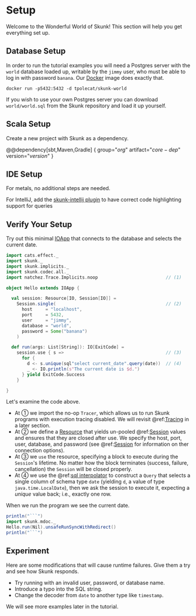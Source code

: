 # Setup

Welcome to the Wonderful World of Skunk! This section will help you get everything set up.

## Database Setup

In order to run the tutorial examples you will need a Postgres server with the `world` database loaded up, writable by the `jimmy` user, who must be able to log in with password `banana`. Our [Docker](http://docker.com) image does exactly that.

```
docker run -p5432:5432 -d tpolecat/skunk-world
```

If you wish to use your own Postgres server you can download `world/world.sql` from the Skunk repository and load it up yourself.

## Scala Setup

Create a new project with Skunk as a dependency.

@@dependency[sbt,Maven,Gradle] {
  group="$org$"
  artifact="$core-dep$"
  version="$version$"
}

## IDE Setup

For metals, no additional steps are needed.

For IntelliJ, add the [skunk-intellij plugin](https://github.com/trobert/skunk-intellij) to have correct code highlighting support for queries

## Verify Your Setup

Try out this minimal [IOApp](https://typelevel.org/cats-effect/datatypes/ioapp.html) that connects to the database and selects the current date.

```scala mdoc
import cats.effect._
import skunk._
import skunk.implicits._
import skunk.codec.all._
import natchez.Trace.Implicits.noop                          // (1)

object Hello extends IOApp {

  val session: Resource[IO, Session[IO]] =
    Session.single(                                          // (2)
      host     = "localhost",
      port     = 5432,
      user     = "jimmy",
      database = "world",
      password = Some("banana")
    )

  def run(args: List[String]): IO[ExitCode] =
    session.use { s =>                                       // (3)
      for {
        d <- s.unique(sql"select current_date".query(date))  // (4)
        _ <- IO.println(s"The current date is $d.")
      } yield ExitCode.Success
    }

}
```

Let's examine the code above.

- At ① we import the no-op `Tracer`, which allows us to run Skunk programs with execution tracing disabled. We will revisit @ref:[Tracing](Tracing.md) in a later section.
- At ② we define a [Resource](https://typelevel.org/cats-effect/datatypes/resource.html) that yields un-pooled @ref:[Session](../reference/Sessions.md) values and ensures that they are closed after use. We specify the host, port, user, database, and password (see @ref:[Session](../reference/Sessions.md) for information on ther connection options).
- At ③ we `use` the resource, specifying a block to execute during the `Session`'s lifetime. No matter how the block terminates (success, failure, cancellation) the `Session` will be closed properly.
- At ④ we use the @ref:[sql interpolator](../reference/Fragments.md) to construct a `Query` that selects a single column of schema type `date` (yielding `d`, a value of type `java.time.LocalDate`), then we ask the session to execute it, expecting a *unique* value back; i.e., exactly one row.

When we run the program we see the current date.

```scala mdoc:passthrough
println("```")
import skunk.mdoc._
Hello.run(Nil).unsafeRunSyncWithRedirect()
println("```")
```

## Experiment

Here are some modifications that will cause runtime failures. Give them a try and see how Skunk responds.

- Try running with an invalid user, password, or database name.
- Introduce a typo into the SQL string.
- Change the decoder from `date` to another type like `timestamp`.

We will see more examples later in the tutorial.

